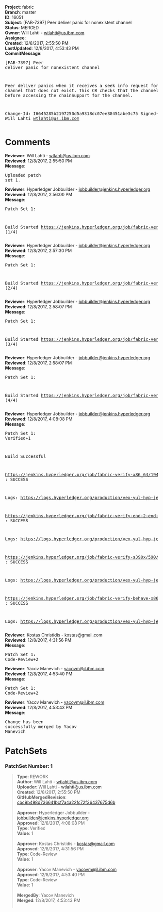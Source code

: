 <strong>Project</strong>: fabric<br><strong>Branch</strong>: master<br><strong>ID</strong>: 16051<br><strong>Subject</strong>: [FAB-7397] Peer deliver panic for nonexistent channel<br><strong>Status</strong>: MERGED<br><strong>Owner</strong>: Will Lahti - wtlahti@us.ibm.com<br><strong>Assignee</strong>:<br><strong>Created</strong>: 12/8/2017, 2:55:50 PM<br><strong>LastUpdated</strong>: 12/8/2017, 4:53:43 PM<br><strong>CommitMessage</strong>:<br><pre>[FAB-7397] Peer deliver panic for nonexistent channel

Peer deliver panics when it receives a seek info request for a channel
that does not exist. This CR checks that the channel exists before
accessing the chainSupport for the channel.

Change-Id: I6645285b2197250d5a9318dc07ee38451abe3c75
Signed-off-by: Will Lahti <wtlahti@us.ibm.com>
</pre><h1>Comments</h1><strong>Reviewer</strong>: Will Lahti - wtlahti@us.ibm.com<br><strong>Reviewed</strong>: 12/8/2017, 2:55:50 PM<br><strong>Message</strong>: <pre>Uploaded patch set 1.</pre><strong>Reviewer</strong>: Hyperledger Jobbuilder - jobbuilder@jenkins.hyperledger.org<br><strong>Reviewed</strong>: 12/8/2017, 2:56:00 PM<br><strong>Message</strong>: <pre>Patch Set 1:

Build Started https://jenkins.hyperledger.org/job/fabric-verify-s390x/590/ (1/4)</pre><strong>Reviewer</strong>: Hyperledger Jobbuilder - jobbuilder@jenkins.hyperledger.org<br><strong>Reviewed</strong>: 12/8/2017, 2:57:30 PM<br><strong>Message</strong>: <pre>Patch Set 1:

Build Started https://jenkins.hyperledger.org/job/fabric-verify-x86_64/19440/ (2/4)</pre><strong>Reviewer</strong>: Hyperledger Jobbuilder - jobbuilder@jenkins.hyperledger.org<br><strong>Reviewed</strong>: 12/8/2017, 2:58:07 PM<br><strong>Message</strong>: <pre>Patch Set 1:

Build Started https://jenkins.hyperledger.org/job/fabric-verify-end-2-end-x86_64/11141/ (3/4)</pre><strong>Reviewer</strong>: Hyperledger Jobbuilder - jobbuilder@jenkins.hyperledger.org<br><strong>Reviewed</strong>: 12/8/2017, 2:58:07 PM<br><strong>Message</strong>: <pre>Patch Set 1:

Build Started https://jenkins.hyperledger.org/job/fabric-verify-behave-x86_64/13513/ (4/4)</pre><strong>Reviewer</strong>: Hyperledger Jobbuilder - jobbuilder@jenkins.hyperledger.org<br><strong>Reviewed</strong>: 12/8/2017, 4:08:08 PM<br><strong>Message</strong>: <pre>Patch Set 1: Verified+1

Build Successful 

https://jenkins.hyperledger.org/job/fabric-verify-x86_64/19440/ : SUCCESS

Logs: https://logs.hyperledger.org/production/vex-yul-hyp-jenkins-3/fabric-verify-x86_64/19440

https://jenkins.hyperledger.org/job/fabric-verify-end-2-end-x86_64/11141/ : SUCCESS

Logs: https://logs.hyperledger.org/production/vex-yul-hyp-jenkins-3/fabric-verify-end-2-end-x86_64/11141

https://jenkins.hyperledger.org/job/fabric-verify-s390x/590/ : SUCCESS

Logs: https://logs.hyperledger.org/production/vex-yul-hyp-jenkins-3/fabric-verify-s390x/590

https://jenkins.hyperledger.org/job/fabric-verify-behave-x86_64/13513/ : SUCCESS

Logs: https://logs.hyperledger.org/production/vex-yul-hyp-jenkins-3/fabric-verify-behave-x86_64/13513</pre><strong>Reviewer</strong>: Kostas Christidis - kostas@gmail.com<br><strong>Reviewed</strong>: 12/8/2017, 4:31:56 PM<br><strong>Message</strong>: <pre>Patch Set 1: Code-Review+2</pre><strong>Reviewer</strong>: Yacov Manevich - yacovm@il.ibm.com<br><strong>Reviewed</strong>: 12/8/2017, 4:53:40 PM<br><strong>Message</strong>: <pre>Patch Set 1: Code-Review+2</pre><strong>Reviewer</strong>: Yacov Manevich - yacovm@il.ibm.com<br><strong>Reviewed</strong>: 12/8/2017, 4:53:43 PM<br><strong>Message</strong>: <pre>Change has been successfully merged by Yacov Manevich</pre><h1>PatchSets</h1><h3>PatchSet Number: 1</h3><blockquote><strong>Type</strong>: REWORK<br><strong>Author</strong>: Will Lahti - wtlahti@us.ibm.com<br><strong>Uploader</strong>: Will Lahti - wtlahti@us.ibm.com<br><strong>Created</strong>: 12/8/2017, 2:55:50 PM<br><strong>GitHubMergedRevision</strong>: [cbc9b498d736641bcf7a4a22fc72f36437675d6b](https://github.com/hyperledger-gerrit-archive/fabric/commit/cbc9b498d736641bcf7a4a22fc72f36437675d6b)<br><br><strong>Approver</strong>: Hyperledger Jobbuilder - jobbuilder@jenkins.hyperledger.org<br><strong>Approved</strong>: 12/8/2017, 4:08:08 PM<br><strong>Type</strong>: Verified<br><strong>Value</strong>: 1<br><br><strong>Approver</strong>: Kostas Christidis - kostas@gmail.com<br><strong>Approved</strong>: 12/8/2017, 4:31:56 PM<br><strong>Type</strong>: Code-Review<br><strong>Value</strong>: 1<br><br><strong>Approver</strong>: Yacov Manevich - yacovm@il.ibm.com<br><strong>Approved</strong>: 12/8/2017, 4:53:40 PM<br><strong>Type</strong>: Code-Review<br><strong>Value</strong>: 1<br><br><strong>MergedBy</strong>: Yacov Manevich<br><strong>Merged</strong>: 12/8/2017, 4:53:43 PM<br><br></blockquote>